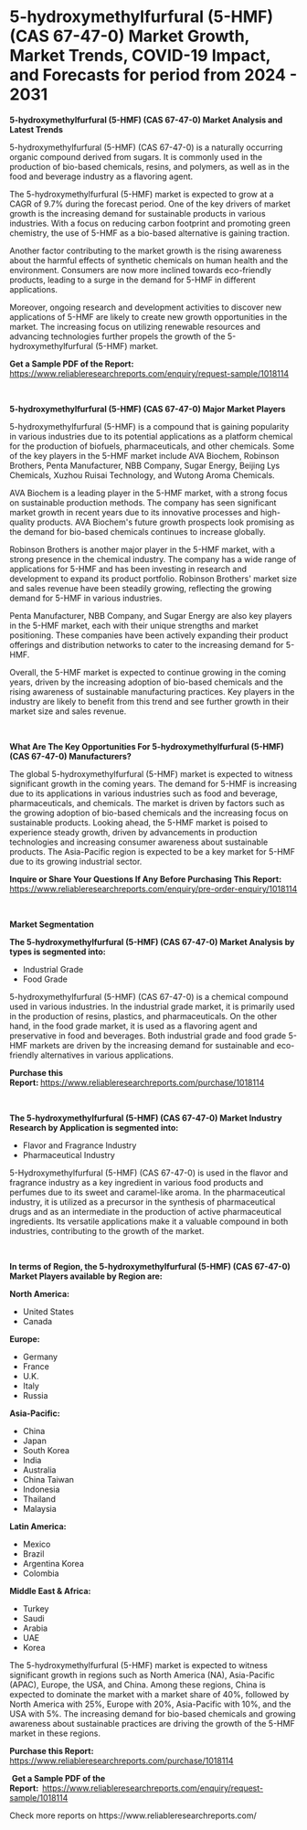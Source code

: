 <p><h1>5-hydroxymethylfurfural (5-HMF) (CAS 67-47-0) Market Growth, Market Trends, COVID-19 Impact, and Forecasts for period from 2024 - 2031</h1></p><p><strong>5-hydroxymethylfurfural (5-HMF) (CAS 67-47-0) Market Analysis and Latest Trends</strong></p>
<p><p>5-hydroxymethylfurfural (5-HMF) (CAS 67-47-0) is a naturally occurring organic compound derived from sugars. It is commonly used in the production of bio-based chemicals, resins, and polymers, as well as in the food and beverage industry as a flavoring agent. </p><p>The 5-hydroxymethylfurfural (5-HMF) market is expected to grow at a CAGR of 9.7% during the forecast period. One of the key drivers of market growth is the increasing demand for sustainable products in various industries. With a focus on reducing carbon footprint and promoting green chemistry, the use of 5-HMF as a bio-based alternative is gaining traction. </p><p>Another factor contributing to the market growth is the rising awareness about the harmful effects of synthetic chemicals on human health and the environment. Consumers are now more inclined towards eco-friendly products, leading to a surge in the demand for 5-HMF in different applications. </p><p>Moreover, ongoing research and development activities to discover new applications of 5-HMF are likely to create new growth opportunities in the market. The increasing focus on utilizing renewable resources and advancing technologies further propels the growth of the 5-hydroxymethylfurfural (5-HMF) market.</p></p>
<p><strong>Get a Sample PDF of the Report:&nbsp;</strong> <a href="https://www.reliableresearchreports.com/enquiry/request-sample/1018114">https://www.reliableresearchreports.com/enquiry/request-sample/1018114</a></p>
<p>&nbsp;</p>
<p><strong>5-hydroxymethylfurfural (5-HMF) (CAS 67-47-0) Major Market Players</strong></p>
<p><p>5-hydroxymethylfurfural (5-HMF) is a compound that is gaining popularity in various industries due to its potential applications as a platform chemical for the production of biofuels, pharmaceuticals, and other chemicals. Some of the key players in the 5-HMF market include AVA Biochem, Robinson Brothers, Penta Manufacturer, NBB Company, Sugar Energy, Beijing Lys Chemicals, Xuzhou Ruisai Technology, and Wutong Aroma Chemicals.</p><p>AVA Biochem is a leading player in the 5-HMF market, with a strong focus on sustainable production methods. The company has seen significant market growth in recent years due to its innovative processes and high-quality products. AVA Biochem's future growth prospects look promising as the demand for bio-based chemicals continues to increase globally.</p><p>Robinson Brothers is another major player in the 5-HMF market, with a strong presence in the chemical industry. The company has a wide range of applications for 5-HMF and has been investing in research and development to expand its product portfolio. Robinson Brothers' market size and sales revenue have been steadily growing, reflecting the growing demand for 5-HMF in various industries.</p><p>Penta Manufacturer, NBB Company, and Sugar Energy are also key players in the 5-HMF market, each with their unique strengths and market positioning. These companies have been actively expanding their product offerings and distribution networks to cater to the increasing demand for 5-HMF.</p><p>Overall, the 5-HMF market is expected to continue growing in the coming years, driven by the increasing adoption of bio-based chemicals and the rising awareness of sustainable manufacturing practices. Key players in the industry are likely to benefit from this trend and see further growth in their market size and sales revenue.</p></p>
<p>&nbsp;</p>
<p><strong>What Are The Key Opportunities For 5-hydroxymethylfurfural (5-HMF) (CAS 67-47-0) Manufacturers?</strong></p>
<p><p>The global 5-hydroxymethylfurfural (5-HMF) market is expected to witness significant growth in the coming years. The demand for 5-HMF is increasing due to its applications in various industries such as food and beverage, pharmaceuticals, and chemicals. The market is driven by factors such as the growing adoption of bio-based chemicals and the increasing focus on sustainable products. Looking ahead, the 5-HMF market is poised to experience steady growth, driven by advancements in production technologies and increasing consumer awareness about sustainable products. The Asia-Pacific region is expected to be a key market for 5-HMF due to its growing industrial sector.</p></p>
<p><strong>Inquire or Share Your Questions If Any Before Purchasing This Report:</strong> <a href="https://www.reliableresearchreports.com/enquiry/pre-order-enquiry/1018114">https://www.reliableresearchreports.com/enquiry/pre-order-enquiry/1018114</a></p>
<p>&nbsp;</p>
<p><strong>Market Segmentation</strong></p>
<p><strong>The 5-hydroxymethylfurfural (5-HMF) (CAS 67-47-0) Market Analysis by types is segmented into:</strong></p>
<p><ul><li>Industrial Grade</li><li>Food Grade</li></ul></p>
<p><p>5-hydroxymethylfurfural (5-HMF) (CAS 67-47-0) is a chemical compound used in various industries. In the industrial grade market, it is primarily used in the production of resins, plastics, and pharmaceuticals. On the other hand, in the food grade market, it is used as a flavoring agent and preservative in food and beverages. Both industrial grade and food grade 5-HMF markets are driven by the increasing demand for sustainable and eco-friendly alternatives in various applications.</p></p>
<p><strong>Purchase this Report:&nbsp;</strong><a href="https://www.reliableresearchreports.com/purchase/1018114">https://www.reliableresearchreports.com/purchase/1018114</a></p>
<p>&nbsp;</p>
<p><strong>The 5-hydroxymethylfurfural (5-HMF) (CAS 67-47-0) Market Industry Research by Application is segmented into:</strong></p>
<p><ul><li>Flavor and Fragrance Industry</li><li>Pharmaceutical Industry</li></ul></p>
<p><p>5-Hydroxymethylfurfural (5-HMF) (CAS 67-47-0) is used in the flavor and fragrance industry as a key ingredient in various food products and perfumes due to its sweet and caramel-like aroma. In the pharmaceutical industry, it is utilized as a precursor in the synthesis of pharmaceutical drugs and as an intermediate in the production of active pharmaceutical ingredients. Its versatile applications make it a valuable compound in both industries, contributing to the growth of the market.</p></p>
<p>&nbsp;</p>
<p><strong>In terms of Region, the 5-hydroxymethylfurfural (5-HMF) (CAS 67-47-0) Market Players available by Region are:</strong></p>
<p>
    <p> <strong> North America: </strong>
        <ul>
            <li>United States</li>
            <li>Canada</li>
        </ul>
        </p> 
    <p> <strong> Europe: </strong>
        <ul>
            <li>Germany</li>
            <li>France</li>
            <li>U.K.</li>
            <li>Italy</li>
            <li>Russia</li>
        </ul>
        </p> 
    <p> <strong> Asia-Pacific: </strong>
        <ul>
            <li>China</li>
            <li>Japan</li>
            <li>South Korea</li>
            <li>India</li>
            <li>Australia</li>
            <li>China Taiwan</li>
            <li>Indonesia</li>
            <li>Thailand</li>
            <li>Malaysia</li>
        </ul>
        </p> 
    <p> <strong> Latin America: </strong>
        <ul>
            <li>Mexico</li>
            <li>Brazil</li>
            <li>Argentina Korea</li>
            <li>Colombia</li>
        </ul>
        </p> 
    <p> <strong> Middle East & Africa: </strong>
        <ul>
            <li>Turkey</li>
            <li>Saudi</li>
            <li>Arabia</li>
            <li>UAE</li>
            <li>Korea</li>
        </ul>
    </p>
    </p>
<p><p>The 5-hydroxymethylfurfural (5-HMF) market is expected to witness significant growth in regions such as North America (NA), Asia-Pacific (APAC), Europe, the USA, and China. Among these regions, China is expected to dominate the market with a market share of 40%, followed by North America with 25%, Europe with 20%, Asia-Pacific with 10%, and the USA with 5%. The increasing demand for bio-based chemicals and growing awareness about sustainable practices are driving the growth of the 5-HMF market in these regions.</p></p>
<p><strong>Purchase this Report: </strong><a href="https://www.reliableresearchreports.com/purchase/1018114">https://www.reliableresearchreports.com/purchase/1018114</a></p>
<p>&nbsp;<strong>Get a Sample PDF of the Report:&nbsp;&nbsp;</strong><a href="https://www.reliableresearchreports.com/enquiry/request-sample/1018114">https://www.reliableresearchreports.com/enquiry/request-sample/1018114</a></p>
<p><strong></strong></p>
<p>Check more reports on https://www.reliableresearchreports.com/</p>